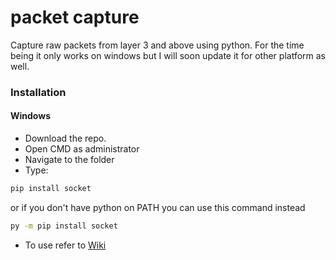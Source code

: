 # packet capture
Capture raw packets from layer 3 and above using python.
For the time being it only works on windows but I will soon update it for other platform as well.


### Installation
#### Windows
- Download the repo.
- Open CMD as administrator
- Navigate to the folder
- Type:
```cmd
pip install socket
```
or if you don't have python on PATH you can use this command instead
```cmd
py -m pip install socket
```
- To use refer to <a href=''>Wiki</a>
